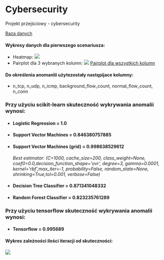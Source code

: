 # Cybersecurity
Projekt przejściowy - cybersecurity

[Baza danych](https://mcfp.weebly.com/the-ctu-13-dataset-a-labeled-dataset-with-botnet-normal-and-background-traffic.html)

#### Wykresy danych dla pierwszego scenariusza:
* Heatmap:
![](http://imagizer.imageshack.us/a/img924/7729/Da76Qq.png )
* Pairplot dla 3 wybranych kolumn:
![](http://imageshack.com/a/img924/6415/WQo4WO.png)
[Pairplot dla wszystkich kolumn](http://imageshack.com/a/img923/9964/zfNx4e.png)

#### Do określenia anomanlii użytezostały następijace kolumny:
 * n_tcp, n_udp, n_icmp, background_flow_count, normal_flow_count, n_conn
### Przy użyciu scikit-learn skuteczność wykrywania anomalii wynosi:

* #### Logistic Regression = 1.0
* #### Support Vector Machines = 0.846380757885
* #### Support Vector Machines (grid) = 0.998638529612
   *Best estimator:
(C=1000, cache_size=200, class_weight=None, coef0=0.0,decision_function_shape='ovr', degree=3, gamma=0.0001, kernel='rbf',max_iter=-1,     probability=False, random_state=None, shrinking=True,tol=0.001, verbose=False)*
* #### Decision Tree Classifier = 0.871341048332
* #### Random Forest Classifier = 0.823235761289
### Przy użyciu tensorflow skuteczność wykrywania anomalii wynosi:
* #### Tensorflow = 0.995689
#### Wykres zależności ilości iteracji od skuteczności:
![](https://ibb.co/dCzqMn)
